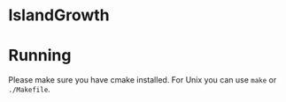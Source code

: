 # IslandGrowth

# Running
Please make sure you have cmake installed.
For Unix you can use `make` or `./Makefile`.
